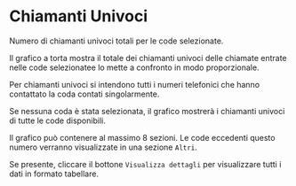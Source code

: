 # Chiamanti Univoci

Numero di chiamanti univoci totali per le code selezionate.

Il grafico a torta mostra il totale dei chiamanti univoci delle chiamate entrate nelle 
code selezionatee lo mette a confronto in modo proporzionale.

Per chiamanti univoci si intendono tutti i numeri telefonici che hanno contattato la 
coda contati singolarmente.

Se nessuna coda è stata selezionata, il grafico mostrerà i chiamanti univoci di tutte 
le code disponibili.

Il grafico può contenere al massimo 8 sezioni. Le code eccedenti questo numero
verranno visualizzate in una sezione ``Altri``.

Se presente, cliccare il bottone ``Visualizza dettagli`` per visualizzare tutti i dati
in formato tabellare.
